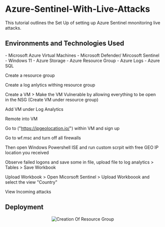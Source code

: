 # Azure-Sentinel-With-Live-Attacks

This tutorial outlines the Set Up of setting up Azure Sentinel mnonitoring live attacks.<br />

<h2>Environments and Technologies Used</h2>
- Microsoft Azure Virtual Machines
- Microsoft Defender/ Mircosoft Sentinel 
- Windows 11
- Azure Storage 
- Azure Resource Group
- Azure Logs
- Azure SQL

Create a resource group

Create a log anlytics withing resource group

Create a VM > Make the VM Vulnerable by allowing everything to be open in the NSG (Create VM under resource group)

Add VM under Log Analytics 

Remote into VM

Go to ("https://ipgeolocation.io/") within VM and sign up 

Go to wf.msc and turn off all firewalls

Then open Windows Powershell ISE and run custom scrpit with free GEO IP location you received 

Observe failed logons and save some in file, upload file to log analytics > Tables > Save Workbook

Upload Workbook > Open Micorsoft Sentinel > Upload Workboook and select the view "Country" 

View Incoming attacks 


<h2>Deployment</h2>

<p align="center">
<img src="https://i.imgur.com/mtGtpC5.png" alt="Creation Of Resource Group"/>

</p>
<br />



